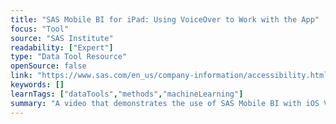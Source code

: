 ```yaml
---
title: "SAS Mobile BI for iPad: Using VoiceOver to Work with the App"
focus: "Tool"
source: "SAS Institute"
readability: ["Expert"]
type: "Data Tool Resource"
openSource: false
link: "https://www.sas.com/en_us/company-information/accessibility.html#m=video-sas-mobile-bi-for-ios"
keywords: []
learnTags: ["dataTools","methods","machineLearning"]
summary: "A video that demonstrates the use of SAS Mobile BI with iOS VoiceOver. "
---
```

